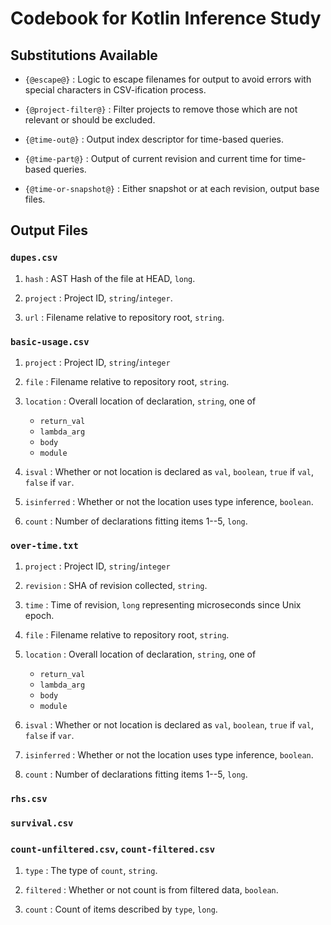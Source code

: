 # Codebook for Kotlin Inference Study

## Substitutions Available

 - `{@escape@}`
: Logic to escape filenames for output to avoid errors with special characters in CSV-ification process.

 - `{@project-filter@}`
: Filter projects to remove those which are not relevant or should be excluded.

 - `{@time-out@}`
: Output index descriptor for time-based queries.

 - `{@time-part@}`
: Output of current revision and current time for time-based queries.

 - `{@time-or-snapshot@}`
: Either snapshot or at each revision, output base files.

## Output Files

### `dupes.csv`

1. `hash`
: AST Hash of the file at HEAD, `long`.

2. `project`
: Project ID, `string`/`integer`.

3. `url`
: Filename relative to repository root, `string`.

### `basic-usage.csv`

1. `project`
: Project ID, `string`/`integer`

2. `file`
: Filename relative to repository root, `string`.

3. `location`
: Overall location of declaration, `string`, one of
   - `return_val`
   - `lambda_arg`
   - `body`
   - `module`

4. `isval`
: Whether or not location is declared as `val`, `boolean`, `true` if `val`, `false` if `var`.

5. `isinferred`
: Whether or not the location uses type inference, `boolean`.

6. `count`
: Number of declarations fitting items 1--5, `long`.

### `over-time.txt`

1. `project`
: Project ID, `string`/`integer`

2. `revision`
: SHA of revision collected, `string`.

3. `time`
: Time of revision, `long` representing microseconds since Unix epoch.

4. `file`
: Filename relative to repository root, `string`.

5. `location`
: Overall location of declaration, `string`, one of
   - `return_val`
   - `lambda_arg`
   - `body`
   - `module`

6. `isval`
: Whether or not location is declared as `val`, `boolean`, `true` if `val`, `false` if `var`.

7. `isinferred`
: Whether or not the location uses type inference, `boolean`.

8. `count`
: Number of declarations fitting items 1--5, `long`.

### `rhs.csv`

### `survival.csv`

### `count-unfiltered.csv`, `count-filtered.csv`

1. `type`
: The type of `count`, `string`.

2. `filtered`
: Whether or not count is from filtered data, `boolean`.

3. `count`
: Count of items described by `type`, `long`.

